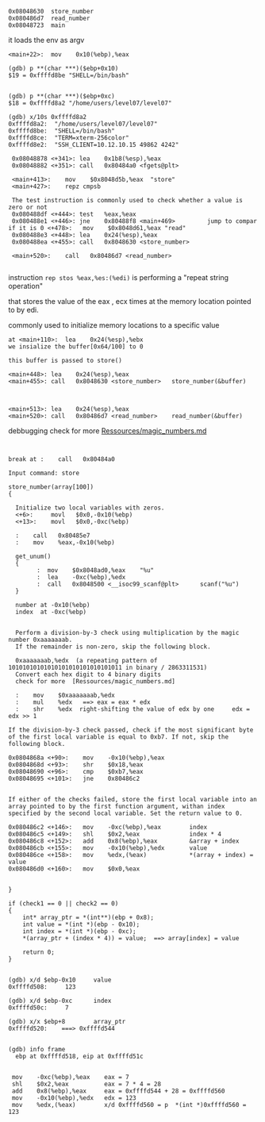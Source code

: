 ```gdb
0x08048630  store_number
0x080486d7  read_number
0x08048723  main
```

it loads the env as argv
```
<main+22>:	mov    0x10(%ebp),%eax

(gdb) p **(char ***)($ebp+0x10)
$19 = 0xffffd8be "SHELL=/bin/bash"


(gdb) p **(char ***)($ebp+0xc)
$18 = 0xffffd8a2 "/home/users/level07/level07"

(gdb) x/10s 0xffffd8a2
0xffffd8a2:	 "/home/users/level07/level07"
0xffffd8be:	 "SHELL=/bin/bash"
0xffffd8ce:	 "TERM=xterm-256color"
0xffffd8e2:	 "SSH_CLIENT=10.12.10.15 49862 4242"
```

```
 0x08048878 <+341>:	lea    0x1b8(%esp),%eax
 0x08048882 <+351>:	call   0x80484a0 <fgets@plt>
   
 <main+413>:	mov    $0x8048d5b,%eax  "store"
 <main+427>:	repz cmpsb
 
 The test instruction is commonly used to check whether a value is zero or not
 0x080488df <+444>:	test   %eax,%eax
 0x080488e1 <+446>:	jne    0x80488f8 <main+469>         jump to compar if it is 0 <+478>:	mov    $0x8048d61,%eax "read"
 0x080488e3 <+448>:	lea    0x24(%esp),%eax
 0x080488ea <+455>:	call   0x8048630 <store_number>
 
 <main+520>:	call   0x80486d7 <read_number>
   
```
 instruction `rep stos %eax,%es:(%edi)` is performing a "repeat string operation"
 
 that stores the value of the eax , ecx times at the memory location pointed to by edi.
 
 commonly used to initialize memory locations to a specific value

```
at <main+110>:	lea    0x24(%esp),%ebx
we insialize the buffer[0x64/100] to 0

this buffer is passed to store()

<main+448>:	lea    0x24(%esp),%eax
<main+455>:	call   0x8048630 <store_number>   store_number(&buffer)



<main+513>:	lea    0x24(%esp),%eax
<main+520>:	call   0x80486d7 <read_number>    read_number(&buffer)
```

debbugging
check for more [Ressources/magic_numbers.md](Ressources/magic_numbers.md)

<pre><code>

break at <main+351>:	call   0x80484a0 <fgets@plt>

Input command: store

store_number(array[100])
{
  
  Initialize two local variables with zeros.
  <+6>:     movl   $0x0,-0x10(%ebp)
  <+13>:    movl   $0x0,-0xc(%ebp)
  
  <store_number+33>:	call   0x80485e7 <get_unum>
  <store_number+38>:	mov    %eax,-0x10(%ebp)
  
  get_unum()
  {
        <get_unum+26>:	mov    $0x8048ad0,%eax    "%u"
        <get_unum+31>:	lea    -0xc(%ebp),%edx
        <get_unum+41>:	call   0x8048500 <__isoc99_scanf@plt>      scanf("%u")
  }
  
  number at -0x10(%ebp)
  index  at -0xc(%ebp)
  
  
  Perform a division-by-3 check using multiplication by the magic number 0xaaaaaaab.
  If the remainder is non-zero, skip the following block.
  
  0xaaaaaaab,%edx  (a repeating pattern of 10101010101010101010101010101011 in binary / 2863311531)
  Convert each hex digit to 4 binary digits
  check for more  [Ressources/magic_numbers.md]
  
  <store_number+65>:	mov    $0xaaaaaaab,%edx 
  <store_number+72>:	mul    %edx   ==> eax = eax * edx
  <store_number+74>:	shr    %edx  right-shifting the value of edx by one     edx = edx >> 1

If the division-by-3 check passed, check if the most significant byte of the first local variable is equal to 0xb7. If not, skip the following block.

0x0804868a <+90>:    mov    -0x10(%ebp),%eax
0x0804868d <+93>:    shr    $0x18,%eax
0x08048690 <+96>:    cmp    $0xb7,%eax
0x08048695 <+101>:   jne    0x80486c2 <store_number+146>


If either of the checks failed, store the first local variable into an array pointed to by the first function argument, withan index specified by the second local variable. Set the return value to 0.

0x080486c2 <+146>:   mov    -0xc(%ebp),%eax        index
0x080486c5 <+149>:   shl    $0x2,%eax              index * 4
0x080486c8 <+152>:   add    0x8(%ebp),%eax         &array + index
0x080486cb <+155>:   mov    -0x10(%ebp),%edx       value
0x080486ce <+158>:   mov    %edx,(%eax)            *(array + index) = value
0x080486d0 <+160>:   mov    $0x0,%eax


}
</code></pre>

  
```
if (check1 == 0 || check2 == 0) 
{
    int* array_ptr = *(int**)(ebp + 0x8);
    int value = *(int *)(ebp - 0x10);
    int index = *(int *)(ebp - 0xc);
    *(array_ptr + (index * 4)) = value;  ==> array[index] = value
    
    return 0;
}
```

```

(gdb) x/d $ebp-0x10     value
0xffffd508:     123

(gdb) x/d $ebp-0xc      index
0xffffd50c:     7 
 
(gdb) x/x $ebp+8        array_ptr
0xffffd520:    ===> 0xffffd544


(gdb) info frame
  ebp at 0xffffd518, eip at 0xffffd51c


 mov    -0xc(%ebp),%eax    eax = 7
 shl    $0x2,%eax          eax = 7 * 4 = 28
 add    0x8(%ebp),%eax     eax = 0xffffd544 + 28 = 0xffffd560
 mov    -0x10(%ebp),%edx   edx = 123
 mov    %edx,(%eax)        x/d 0xffffd560 = p  *(int *)0xffffd560 = 123
 
 
 
 
 
```

